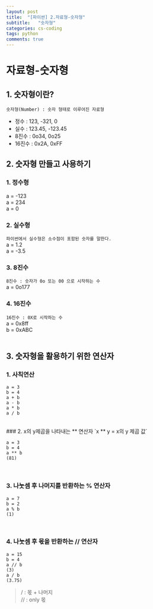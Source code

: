 ```yaml
---
layout: post
title:  "[파이썬] 2.자료형-숫자형"
subtitle:   "숫자형"
categories: cs-coding
tags: python
comments: true
---
```

# 자료형-숫자형

## 1. 숫자형이란?

`숫자형(Number) : 숫자 형태로 이루어진 자료형`<br>

- 정수 : 123, -321, 0
- 실수 : 123.45, -123.45
- 8진수 : 0o34, 0o25
- 16진수 : 0x2A, 0xFF



## 2. 숫자형 만들고 사용하기

### 1. 정수형

a = -123<br>
a = 234<br>
a = 0<br>

### 2. 실수형
`파이썬에서 실수형은 소수점이 포함된 숫자를 말한다.`<br>
a = 1.2<br>
a = -3.5<br>

### 3. 8진수
`8진수 : 숫자가 0o 또는 00 으로 시작하는 수`<br>
a = 0o177<br>

### 4. 16진수

`16진수 : 0X로 시작하는 수`<br>
a = 0x8ff<br>
b = 0xABC<br>
<br>
## 3. 숫자형을 활용하기 위한 연산자

### 1. 사칙연산

```
a = 3
b = 4
a + b
a - b
a * b
a / b
```


<br>
### 2. x의 y제곱을 나타내는 ** 연산자
`x ** y = x의 y 제곱 값`<br>

```
a = 3
b = 4
a ** b
(81)
```
<br>

### 3. 나눗셈 후 나머지를 반환하는 % 연산자

```
a = 7
b = 2
a % b
(1)
```

<br>

### 4. 나눗셈 후 몫을 반환하는 // 연산자

```
a = 15
b = 4
a // b
(3)
a / b
(3.75)

```

> / : 몫 + 나머지 <br>
// : only 몫

